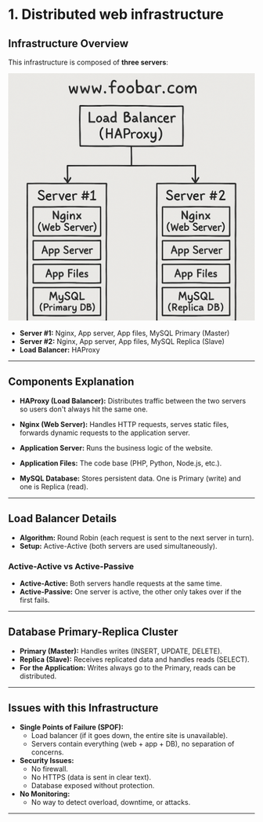 # 1. Distributed web infrastructure

## Infrastructure Overview

This infrastructure is composed of **three servers**:

![One server web infrastructure](Diagram_task_1.png)

-   **Server #1:** Nginx, App server, App files, MySQL Primary (Master)
-   **Server #2:** Nginx, App server, App files, MySQL Replica (Slave)
-   **Load Balancer:** HAProxy

------------------------------------------------------------------------

## Components Explanation

-   **HAProxy (Load Balancer):** Distributes traffic between the two
    servers so users don't always hit the same one.

-   **Nginx (Web Server):** Handles HTTP requests, serves static files,
    forwards dynamic requests to the application server.

-   **Application Server:** Runs the business logic of the website.

-   **Application Files:** The code base (PHP, Python, Node.js, etc.).

-   **MySQL Database:** Stores persistent data. One is Primary (write)
    and one is Replica (read).

------------------------------------------------------------------------

## Load Balancer Details

-   **Algorithm:** Round Robin (each request is sent to the next server
    in turn).
-   **Setup:** Active-Active (both servers are used simultaneously).

### Active-Active vs Active-Passive

-   **Active-Active:** Both servers handle requests at the same time.
-   **Active-Passive:** One server is active, the other only takes over
    if the first fails.

------------------------------------------------------------------------

## Database Primary-Replica Cluster

-   **Primary (Master):** Handles writes (INSERT, UPDATE, DELETE).
-   **Replica (Slave):** Receives replicated data and handles reads
    (SELECT).
-   **For the Application:** Writes always go to the Primary, reads can
    be distributed.

------------------------------------------------------------------------

## Issues with this Infrastructure

-   **Single Points of Failure (SPOF):**
    -   Load balancer (if it goes down, the entire site is unavailable).
    -   Servers contain everything (web + app + DB), no separation of
        concerns.
-   **Security Issues:**
    -   No firewall.
    -   No HTTPS (data is sent in clear text).
    -   Database exposed without protection.
-   **No Monitoring:**
    -   No way to detect overload, downtime, or attacks.

------------------------------------------------------------------------
